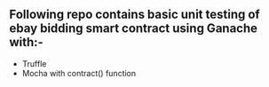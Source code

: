 ## Following repo contains basic unit testing of ebay bidding smart contract using Ganache with:-
  - Truffle
  - Mocha with contract() function
